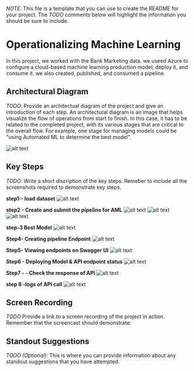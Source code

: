*NOTE:* This file is a template that you can use to create the README for your project. The *TODO* comments below will highlight the information you should be sure to include.


# Operationalizing Machine Learning
In this project, we worked with the Bank Marketing data. we useed Azure to configure a cloud-based machine learning production model, deploy it, and consume it. we also created, published, and consumed a pipeline.

## Architectural Diagram

*TODO*: Provide an architectual diagram of the project and give an introduction of each step. An architectural diagram is an image that helps visualize the flow of operations from start to finish. In this case, it has to be related to the completed project, with its various stages that are critical to the overall flow. For example, one stage for managing models could be "using Automated ML to determine the best model". 

![alt text](https://github.com/Keshav-agrawal2829/Udacity-azureML-project-2/blob/main/arch.PNG)

## Key Steps
*TODO*: Write a short discription of the key steps. Remeber to include all the screenshots required to demonstrate key steps. 

**step1:- load dataset**
![alt text](https://github.com/Keshav-agrawal2829/Udacity-azureML-project-2/blob/main/bench_mark_data.PNG)

**step2 - Create and submit the pipeline for AML**
![alt text](https://github.com/Keshav-agrawal2829/Udacity-azureML-project-2/blob/main/aml_pipeline.PNG)
![alt text](https://github.com/Keshav-agrawal2829/Udacity-azureML-project-2/blob/main/pipeline_widget.PNG)
![alt text](https://github.com/Keshav-agrawal2829/Udacity-azureML-project-2/blob/main/schedule_run.PNG)

**step-3 Best Model**
![alt text](https://github.com/Keshav-agrawal2829/Udacity-azureML-project-2/blob/main/best_model.PNG)

**Step4- Creating pipeline Endpoint**
![alt text](https://github.com/Keshav-agrawal2829/Udacity-azureML-project-2/blob/main/pipeline_endpoint.PNG)

**Step5- Viewing endpoints on Swagger UI**
![alt text](https://github.com/Keshav-agrawal2829/Udacity-azureML-project-2/blob/main/swagger.PNG)


**Step6 - Deploying Model & API endpoint status**
![alt text](https://github.com/Keshav-agrawal2829/Udacity-azureML-project-2/blob/main/app_insight.PNG)

**Step7 - - Check the response of API**
![alt text](https://github.com/Keshav-agrawal2829/Udacity-azureML-project-2/blob/main/response.PNG)

**step 8 -logs of API call**
![alt text](https://github.com/Keshav-agrawal2829/Udacity-azureML-project-2/blob/main/logs.PNG)
## Screen Recording
*TODO* Provide a link to a screen recording of the project in action. Remember that the screencast should demonstrate:

## Standout Suggestions
*TODO (Optional):* This is where you can provide information about any standout suggestions that you have attempted.
